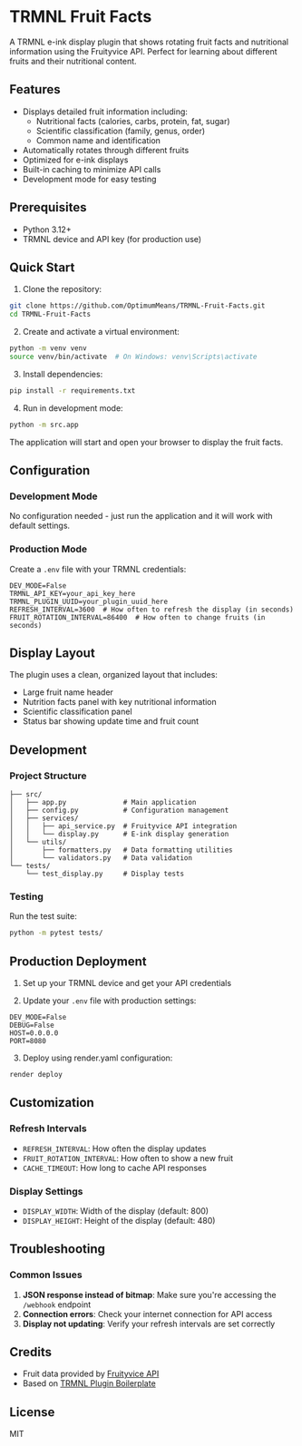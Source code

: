 # TRMNL Fruit Facts

A TRMNL e-ink display plugin that shows rotating fruit facts and nutritional information using the Fruityvice API. Perfect for learning about different fruits and their nutritional content.

## Features

- Displays detailed fruit information including:
  - Nutritional facts (calories, carbs, protein, fat, sugar)
  - Scientific classification (family, genus, order)
  - Common name and identification
- Automatically rotates through different fruits
- Optimized for e-ink displays
- Built-in caching to minimize API calls
- Development mode for easy testing

## Prerequisites

- Python 3.12+
- TRMNL device and API key (for production use)

## Quick Start

1. Clone the repository:
```bash
git clone https://github.com/OptimumMeans/TRMNL-Fruit-Facts.git
cd TRMNL-Fruit-Facts
```

2. Create and activate a virtual environment:
```bash
python -m venv venv
source venv/bin/activate  # On Windows: venv\Scripts\activate
```

3. Install dependencies:
```bash
pip install -r requirements.txt
```

4. Run in development mode:
```bash
python -m src.app
```

The application will start and open your browser to display the fruit facts.

## Configuration

### Development Mode
No configuration needed - just run the application and it will work with default settings.

### Production Mode
Create a `.env` file with your TRMNL credentials:
```
DEV_MODE=False
TRMNL_API_KEY=your_api_key_here
TRMNL_PLUGIN_UUID=your_plugin_uuid_here
REFRESH_INTERVAL=3600  # How often to refresh the display (in seconds)
FRUIT_ROTATION_INTERVAL=86400  # How often to change fruits (in seconds)
```

## Display Layout

The plugin uses a clean, organized layout that includes:
- Large fruit name header
- Nutrition facts panel with key nutritional information
- Scientific classification panel
- Status bar showing update time and fruit count

## Development

### Project Structure
```
├── src/
│   ├── app.py              # Main application
│   ├── config.py           # Configuration management
│   ├── services/
│   │   ├── api_service.py  # Fruityvice API integration
│   │   └── display.py      # E-ink display generation
│   └── utils/
│       ├── formatters.py   # Data formatting utilities
│       └── validators.py   # Data validation
└── tests/
    └── test_display.py     # Display tests
```

### Testing
Run the test suite:
```bash
python -m pytest tests/
```

## Production Deployment

1. Set up your TRMNL device and get your API credentials

2. Update your `.env` file with production settings:
```
DEV_MODE=False
DEBUG=False
HOST=0.0.0.0
PORT=8080
```

3. Deploy using render.yaml configuration:
```bash
render deploy
```

## Customization

### Refresh Intervals
- `REFRESH_INTERVAL`: How often the display updates
- `FRUIT_ROTATION_INTERVAL`: How often to show a new fruit
- `CACHE_TIMEOUT`: How long to cache API responses

### Display Settings
- `DISPLAY_WIDTH`: Width of the display (default: 800)
- `DISPLAY_HEIGHT`: Height of the display (default: 480)

## Troubleshooting

### Common Issues
1. **JSON response instead of bitmap**: Make sure you're accessing the `/webhook` endpoint
2. **Connection errors**: Check your internet connection for API access
3. **Display not updating**: Verify your refresh intervals are set correctly

## Credits

- Fruit data provided by [Fruityvice API](https://fruityvice.com/)
- Based on [TRMNL Plugin Boilerplate](https://github.com/OptimumMeans/TRMNL-Boilerplate)

## License

MIT